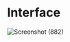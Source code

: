 # Interface
![Screenshot (882)](https://github.com/JUSAIR-PUTHUSSERI/Todo-React/assets/141427676/048e7cdd-8807-437e-9e74-e84565d1e3d7)
